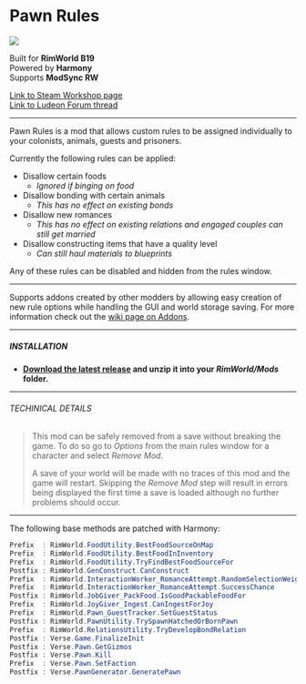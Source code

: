 # Pawn Rules
![](https://img.shields.io/badge/Version-1.1.0-brightgreen.svg)

Built for **RimWorld B19**\
Powered by **Harmony**\
Supports **ModSync RW**

[Link to Steam Workshop page](https://steamcommunity.com/sharedfiles/filedetails/?id=1499843448)\
[Link to Ludeon Forum thread](https://ludeon.com/forums/index.php?topic=43086.0)

------------

Pawn Rules is a mod that allows custom rules to be assigned individually to your colonists, animals, guests and prisoners.

Currently the following rules can be applied:
- Disallow certain foods
  - *Ignored if binging on food*
- Disallow bonding with certain animals
  - *This has no effect on existing bonds*
- Disallow new romances
  - *This has no effect on existing relations and engaged couples can still get married*
- Disallow constructing items that have a quality level
  - *Can still haul materials to blueprints*

Any of these rules can be disabled and hidden from the rules window.

------------

Supports addons created by other modders by allowing easy creation of new rule options while handling the GUI and world storage saving. For more information check out the [wiki page on Addons](https://github.com/Jaxe-Dev/PawnRules/wiki/Addons).

------------

##### INSTALLATION
- **[Download the latest release](https://github.com/Jaxe-Dev/PawnRules/releases/latest) and unzip it into your *RimWorld/Mods* folder.**

------------

###### TECHINICAL DETAILS
>This mod can be safely removed from a save without breaking the game. To do so go to *Options* from the main rules window for a character and select *Remove Mod*.
>
> A save of your world will be made with no traces of this mod and the game will restart. Skipping the *Remove Mod* step will result in errors being displayed the first time a save is loaded although no further problems should occur.

------------

The following base methods are patched with Harmony:
```C#
Prefix  : RimWorld.FoodUtility.BestFoodSourceOnMap
Prefix  : RimWorld.FoodUtility.BestFoodInInventory
Prefix  : RimWorld.FoodUtility.TryFindBestFoodSourceFor
Postfix : RimWorld.GenConstruct.CanConstruct
Prefix  : RimWorld.InteractionWorker_RomanceAttempt.RandomSelectionWeight
Prefix  : RimWorld.InteractionWorker_RomanceAttempt.SuccessChance
Postfix : RimWorld.JobGiver_PackFood.IsGoodPackableFoodFor
Prefix  : RimWorld.JoyGiver_Ingest.CanIngestForJoy
Prefix  : RimWorld.Pawn_GuestTracker.SetGuestStatus
Postfix : RimWorld.PawnUtility.TrySpawnHatchedOrBornPawn
Prefix  : RimWorld.RelationsUtility.TryDevelopBondRelation
Postfix : Verse.Game.FinalizeInit
Postfix : Verse.Pawn.GetGizmos
Postfix : Verse.Pawn.Kill
Prefix  : Verse.Pawn.SetFaction
Postfix : Verse.PawnGenerator.GeneratePawn
```
